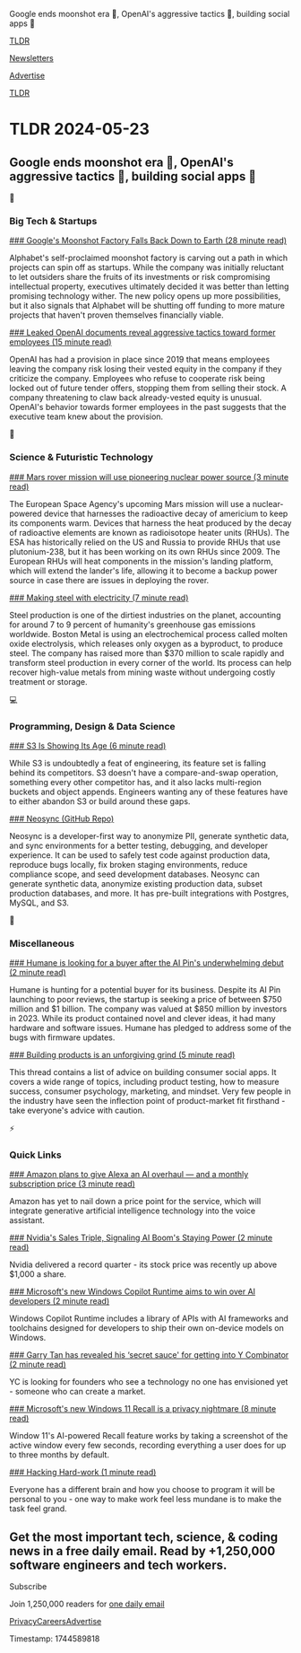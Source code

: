 Google ends moonshot era 🚀, OpenAI's aggressive tactics 🤖, building social apps 📱

[TLDR](/)

[Newsletters](/newsletters)

[Advertise](https://advertise.tldr.tech/)

[TLDR](/)

# TLDR 2024-05-23

## Google ends moonshot era 🚀, OpenAI's aggressive tactics 🤖, building social apps 📱

📱

### Big Tech & Startups

[### Google's Moonshot Factory Falls Back Down to Earth (28 minute read)](https://www.bloomberg.com/news/features/2024-05-20/google-s-era-of-unrestrained-invention-is-coming-to-an-end?utm_source=tldrnewsletter)

Alphabet's self-proclaimed moonshot factory is carving out a path in which projects can spin off as startups. While the company was initially reluctant to let outsiders share the fruits of its investments or risk compromising intellectual property, executives ultimately decided it was better than letting promising technology wither. The new policy opens up more possibilities, but it also signals that Alphabet will be shutting off funding to more mature projects that haven't proven themselves financially viable.

[### Leaked OpenAI documents reveal aggressive tactics toward former employees (15 minute read)](https://www.vox.com/future-perfect/351132/openai-vested-equity-nda-sam-altman-documents-employees?utm_source=tldrnewsletter)

OpenAI has had a provision in place since 2019 that means employees leaving the company risk losing their vested equity in the company if they criticize the company. Employees who refuse to cooperate risk being locked out of future tender offers, stopping them from selling their stock. A company threatening to claw back already-vested equity is unusual. OpenAI's behavior towards former employees in the past suggests that the executive team knew about the provision.

🚀

### Science & Futuristic Technology

[### Mars rover mission will use pioneering nuclear power source (3 minute read)](https://www.nature.com/articles/d41586-024-01487-6?utm_source=tldrnewsletter)

The European Space Agency's upcoming Mars mission will use a nuclear-powered device that harnesses the radioactive decay of americium to keep its components warm. Devices that harness the heat produced by the decay of radioactive elements are known as radioisotope heater units (RHUs). The ESA has historically relied on the US and Russia to provide RHUs that use plutonium-238, but it has been working on its own RHUs since 2009. The European RHUs will heat components in the mission's landing platform, which will extend the lander's life, allowing it to become a backup power source in case there are issues in deploying the rover.

[### Making steel with electricity (7 minute read)](https://news.mit.edu/2024/mit-spinout-boston-metal-makes-steel-with-electricity-0522?utm_source=tldrnewsletter)

Steel production is one of the dirtiest industries on the planet, accounting for around 7 to 9 percent of humanity's greenhouse gas emissions worldwide. Boston Metal is using an electrochemical process called molten oxide electrolysis, which releases only oxygen as a byproduct, to produce steel. The company has raised more than $370 million to scale rapidly and transform steel production in every corner of the world. Its process can help recover high-value metals from mining waste without undergoing costly treatment or storage.

💻

### Programming, Design & Data Science

[### S3 Is Showing Its Age (6 minute read)](https://materializedview.io/p/s3-is-showing-its-age?utm_source=tldrnewsletter)

While S3 is undoubtedly a feat of engineering, its feature set is falling behind its competitors. S3 doesn't have a compare-and-swap operation, something every other competitor has, and it also lacks multi-region buckets and object appends. Engineers wanting any of these features have to either abandon S3 or build around these gaps.

[### Neosync (GitHub Repo)](https://github.com/nucleuscloud/neosync?utm_source=tldrnewsletter)

Neosync is a developer-first way to anonymize PII, generate synthetic data, and sync environments for a better testing, debugging, and developer experience. It can be used to safely test code against production data, reproduce bugs locally, fix broken staging environments, reduce compliance scope, and seed development databases. Neosync can generate synthetic data, anonymize existing production data, subset production databases, and more. It has pre-built integrations with Postgres, MySQL, and S3.

🎁

### Miscellaneous

[### Humane is looking for a buyer after the AI Pin's underwhelming debut (2 minute read)](https://www.theverge.com/2024/5/21/24162185/humane-seeking-acquisition-rumor-ai-pin?utm_source=tldrnewsletter)

Humane is hunting for a potential buyer for its business. Despite its AI Pin launching to poor reviews, the startup is seeking a price of between $750 million and $1 billion. The company was valued at $850 million by investors in 2023. While its product contained novel and clever ideas, it had many hardware and software issues. Humane has pledged to address some of the bugs with firmware updates.

[### Building products is an unforgiving grind (5 minute read)](https://threadreaderapp.com/thread/1481118406749220868.html?utm_source=tldrnewsletter)

This thread contains a list of advice on building consumer social apps. It covers a wide range of topics, including product testing, how to measure success, consumer psychology, marketing, and mindset. Very few people in the industry have seen the inflection point of product-market fit firsthand - take everyone's advice with caution.

⚡

### Quick Links

[### Amazon plans to give Alexa an AI overhaul — and a monthly subscription price (3 minute read)](https://www.cnbc.com/2024/05/22/amazon-plans-to-give-alexa-an-ai-overhaul-monthly-subscription-price.html?utm_source=tldrnewsletter)

Amazon has yet to nail down a price point for the service, which will integrate generative artificial intelligence technology into the voice assistant.

[### Nvidia's Sales Triple, Signaling AI Boom's Staying Power (2 minute read)](https://www.wsj.com/tech/nvidia-nvda-q1-earnings-report-2025-94306f1f?st=wxjk1198ml6u4j0&reflink=desktopwebshare_permalink&utm_source=tldrnewsletter)

Nvidia delivered a record quarter - its stock price was recently up above $1,000 a share.

[### Microsoft's new Windows Copilot Runtime aims to win over AI developers (2 minute read)](https://www.theverge.com/2024/5/21/24161688/microsoft-windows-copilot-runtime-build-2024?utm_source=tldrnewsletter)

Windows Copilot Runtime includes a library of APIs with AI frameworks and toolchains designed for developers to ship their own on-device models on Windows.

[### Garry Tan has revealed his ‘secret sauce' for getting into Y Combinator (2 minute read)](https://techcrunch.com/2024/05/22/garry-tan-y-combinator-accelerator-insights/?utm_source=tldrnewsletter)

YC is looking for founders who see a technology no one has envisioned yet - someone who can create a market.

[### Microsoft's new Windows 11 Recall is a privacy nightmare (8 minute read)](https://www.bleepingcomputer.com/news/microsoft/microsofts-new-windows-11-recall-is-a-privacy-nightmare/?utm_source=tldrnewsletter)

Window 11's AI-powered Recall feature works by taking a screenshot of the active window every few seconds, recording everything a user does for up to three months by default.

[### Hacking Hard-work (1 minute read)](https://kartikay.bearblog.dev/hacking-hard-work/?utm_source=tldrnewsletter)

Everyone has a different brain and how you choose to program it will be personal to you - one way to make work feel less mundane is to make the task feel grand.

## Get the most important tech, science, & coding news in a free daily email. Read by +1,250,000 software engineers and tech workers.

Subscribe

Join 1,250,000 readers for [one daily email](/api/latest/tech)

[Privacy](/privacy)[Careers](https://jobs.ashbyhq.com/tldr.tech)[Advertise](/tech/advertise)

Timestamp: 1744589818